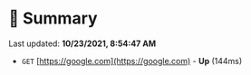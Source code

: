 # 📖 Summary
Last updated: **10/23/2021, 8:54:47 AM**

- `GET` [https://google.com](https://google.com) - **Up** (144ms)
